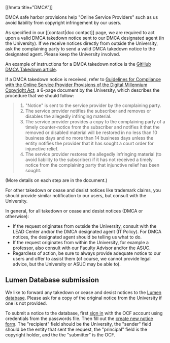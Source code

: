 [[!meta title="DMCA"]]

DMCA safe harbor provisions help "Online Service Providers" such as us
avoid liability from copyright infringement by our users.

As specified in our [[contact|doc contact]] page, we are required to act upon a
valid DMCA takedown notice sent to our DMCA designated agent (in the
University). If we receive notices directly from outside the University, ask the
complaining party to send a valid DMCA takedown notice to the designated agent.
Please keep the University involved.

An example of instructions for a DMCA takedown notice is the
[GitHub DMCA Takedown article](https://help.github.com/articles/dmca-takedown).

If a DMCA takedown notice is received, refer to
[Guidelines for Compliance with the Online Service Provider Provisions
of the Digital Millennium Copyright
Act](https://policy.ucop.edu/doc/7000472/DMCA), a 6-page document by the
University, which describes the procedure that we should follow:

 > 1. "Notice" is sent to the service provider by the complaining party.
 > 2. The service provider notifies the subscriber and removes or
 >    disables the allegedly infringing material.
 > 3. The service provider provides a copy to the complaining party of
 >    a timely counter-notice from the subscriber and notifies it that
 >    the removed or disabled material will be restored in no less
 >    than 10 business days and no more than 14 business days unless
 >    the entity notifies the provider that it has sought a court
 >    order for injunctive relief.
 > 4. The service provider restores the allegedly infringing material
 >    (to avoid liability to the subscriber) if it has not received a
 >    timely notice from the complaining party that injunctive relief
 >    has been sought.

(More details on each step are in the document.)

For other takedown or cease and desist notices like trademark claims,
you should provide similar notification to our users, but consult
with the University.

In general, for all takedown or cease and desist notices
(DMCA or otherwise):

 * If the request originates from outside the University,
   consult with the LEAD Center and/or the DMCA designated agent
   (IT Policy). For DMCA notices, the designated agent should
   be telling us what to do.
 * If the request originates from within the University,
   for example a professor, also consult with our Faculty Advisor
   and/or the ASUC.
 * Regardless of action, be sure to always provide adequate notice
   to our users and offer to assist them
   (of course, we cannot provide legal advice, but the University
   or ASUC may be able to).

## Lumen Database submission
We like to forward any takedown or cease and desist notices to the [Lumen
database](https://lumendatabase.org/). Please ask for a copy of the original
notice from the University if one is not provided.

To submit a notice to the database, first [sign
in](https://lumendatabase.org/users/sign_in) with the OCF account using
credentials from the passwords file. Then fill out the [create new notice
form](https://lumendatabase.org/notices/new). The "recipient" field should be
the University, the "sender" field should be the entity that sent the request,
the "principal" field is the copyright holder, and the the "submitter" is the
OCF.
